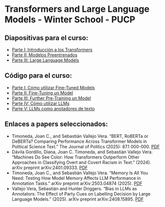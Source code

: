 # Transformers and Large Language Models - Winter School - PUCP

## Diapositivas para el curso:
- [Parte I: Introducción a los Transformers](https://github.com/svallejovera/pucp-ta/blob/main/PUCP_parte_I_transformers.pdf)
- [Parte II: Modelos Preentrenados](https://github.com/svallejovera/pucp-ta/blob/main/PUCP_parte_II_modelos_preentrenados.pdf)
- [Parte III: Large Language Models](https://github.com/svallejovera/pucp-ta/blob/main/PUCP_parte_III_llm.pdf)

## Código para el curso:
- [Parte I: Cómo utilizar Fine-Tuned Models](https://colab.research.google.com/drive/10chbXKcyN3zNHURNWGA8-JuUc7cfkyDZ?usp=sharing)
- [Parte II: Fine-Tuning un Model](https://colab.research.google.com/drive/1qFBTJzRlSGbhzTX425fMkuYlQ93y9Myq?usp=sharing)
- [Parte III: Further Pre-Training un Model](https://colab.research.google.com/drive/1Hn7AwA4X_wwl2dDtb5IZtB4wN4eraxO9?usp=sharing)
- [Parte IV: Cómo utilizar LLMs](https://colab.research.google.com/drive/1ESgD35axxmokGpmfGl8RhpN8oNDRuOLi?usp=sharing)
- [Parte V: LLMs como anotadores de texto](https://colab.research.google.com/drive/1TMrpSSwWWj_rcvtHrzGvxKncFuCQywgh?usp=sharing)

## Enlaces a papers seleccionados:
- Timoneda, Joan C., and Sebastián Vallejo Vera. “BERT, RoBERTa or DeBERTa? Comparing Performance Across Transformer Models in Political Science Text.” The Journal of Politics (2025): 87.1 000-000. [PDF](https://github.com/svallejovera/pucp-ta/blob/main/bert_jt_svv.pdf)
- Dávila Gordillo, Diana, Joan C. Timoneda, and Sebastián Vallejo Vera. “Machines Do See Color: How Transformers Outperform Other Approaches in Classifying Overt and Covert Racism in Text.” (2024). arXiv preprint arXiv:2401.09333. [PDF](https://github.com/svallejovera/pucp-ta/blob/main/racism_nlp_ddg_jt_svv.pdf)
- Timoneda, Joan C., and Sebastián Vallejo Vera. “Memory Is All You Need: Testing How Model Memory Affects LLM Performance in Annotation Tasks.” arXiv preprint arXiv:2503.04874 (2025). [PDF](https://github.com/svallejovera/pucp-ta/blob/main/memory_jt_svv.pdf)
- Vallejo Vera, Sebastián and Hunter Driggers. “Bias in LLMs as Annotators: The Effect of Party Cues on Labelling Decision by Large Language Models.” (2025). arXiv preprint arXiv:2408.15895. [PDF](https://arxiv.org/pdf/2408.15895)
